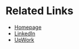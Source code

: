# Related Links
- [Homepage](https://www.samestrin.com/)
- [LinkedIn](https://www.linkedin.com/in/samestrin/)
- [UpWork](https://www.upwork.com/freelancers/samestrin)
